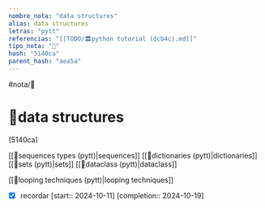 ```yaml
---
nombre_nota: "data structures"
alias: data structures
letras: "pytt"
referencias: "[[TODO/🏛️python tutorial (dcb4c).md]]"
tipo_nota: "📑"
hash: "5140ca"
parent_hash: "aea5a"
---
```


#nota/📑

# 📑data structures
<div class="hash">(5140ca)</div>



[[📑sequences types (pytt)|sequences]]
[[📑dictionaries (pytt)|dictionaries]]
[[📑sets (pytt)|sets]]
[[📑dataclass (pytt)|dataclass]]

[[📑looping techniques (pytt)|looping techniques]]
- [x] recordar  [start:: 2024-10-11]  [completion:: 2024-10-19]